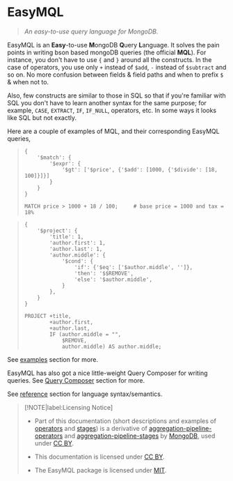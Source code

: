# EasyMQL

> *An easy-to-use query language for MongoDB.*

EasyMQL is an **Easy**-to-use **M**ongoDB **Q**uery **L**anguage.
It solves the pain points in writing bson based mongoDB queries
(the official **MQL**). For instance, you don't have to use `{` and `}`
around all the constructs. In the case of operators, you use only `+`
instead of `$add`, `-` instead of `$subtract` and so on. No more confusion
between fields & field paths and when to prefix `$` & when not to.

Also, few constructs are similar to those in SQL so that if you're familiar
with SQL you don't have to learn another syntax for the same purpose; for
example, `CASE`, `EXTRACT`, `IF`, `IF_NULL`, operators, etc. In some ways
it looks like SQL but not exactly.

Here are a couple of examples of MQL, and their corresponding EasyMQL queries,

> ```MQL
> {
>     '$match': {
>         '$expr': {
>             '$gt': ['$price', {'$add': [1000, {'$divide': [18, 100]}]}]
>         }
>     }
> }
> ```
> 
> ```EasyMQL
> MATCH price > 1000 + 18 / 100;     # base price = 1000 and tax = 18%
> ```

> ```MQL
> {
>     '$project': {
>         'title': 1,
>         'author.first': 1,
>         'author.last': 1,
>         'author.middle': {
>             '$cond': {
>                 'if': {'$eq': ['$author.middle', '']},
>                 'then': '$$REMOVE',
>                 'else': '$author.middle',
>             }
>         },
>     }
> }
> ```
> 
> ```EasyMQL
> PROJECT +title,
>         +author.first,
>         +author.last,
>         IF (author.middle = "",
>             $REMOVE,
>             author.middle) AS author.middle;
> ```

See [examples](examples.md) section for more.

EasyMQL has also got a nice little-weight Query Composer for writing queries.
See [Query Composer](http://localhost:3000/#/howtouse?id=_1-query-composer) section for more.

See [reference](basics.md) section for language syntax/semantics.

> [!NOTE|label:Licensing Notice]
> - Part of this documentation (short descriptions and examples of [operators](operator.md) and [stages](stages.md))
>   is a derivative of [aggregation-pipeline-operators](https://docs.mongodb.com/manual/reference/operator/aggregation/)
>   and [aggregation-pipeline-stages](https://docs.mongodb.com/manual/reference/operator/aggregation-pipeline/) by
>   [MongoDB](https://docs.mongodb.com/), used under [CC BY](https://creativecommons.org/licenses/by-nc-sa/3.0/).
>
> - This documentation is licensed under [CC BY](https://creativecommons.org/licenses/by-nc-sa/3.0/).
>
> - The EasyMQL package is licensed under [MIT](https://github.com/vivek-shrikhande/easy-mql/blob/main/LICENSE).